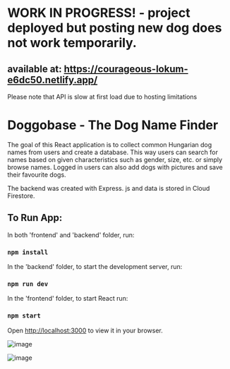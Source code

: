 # WORK IN PROGRESS! - project deployed but posting new dog does not work temporarily.

## available at: https://courageous-lokum-e6dc50.netlify.app/

Please note that API is slow at first load due to hosting limitations

# Doggobase - The Dog Name Finder

The goal of this React application is to collect common Hungarian dog names from users and create a  database. This way users can search for names based on given characteristics such as gender, size, etc. or simply browse names. 
Logged in users can also add dogs with pictures and save their favourite dogs.

The backend was created with Express. js and data is stored in Cloud Firestore.

<!-- This project was bootstrapped with [Create React App](https://github.com/facebook/create-react-app). -->

## To Run  App: 

In both 'frontend' and 'backend' folder, run: 

### `npm install`

In the 'backend' folder, to start the development server, run: 

### `npm run dev`

In the 'frontend' folder, to start React run: 

### `npm start`


<!-- Runs the app in the development mode.\ -->
Open [http://localhost:3000](http://localhost:3000) to view it in your browser.

<!-- The page will reload when you make changes.\
You may also see any lint errors in the console.

### `npm test`

Launches the test runner in the interactive watch mode.\
See the section about [running tests](https://facebook.github.io/create-react-app/docs/running-tests) for more information.

### `npm run build`

Builds the app for production to the `build` folder.\
It correctly bundles React in production mode and optimizes the build for the best performance.

The build is minified and the filenames include the hashes.\
Your app is ready to be deployed!

See the section about [deployment](https://facebook.github.io/create-react-app/docs/deployment) for more information.

### `npm run eject`

**Note: this is a one-way operation. Once you `eject`, you can't go back!**

If you aren't satisfied with the build tool and configuration choices, you can `eject` at any time. This command will remove the single build dependency from your project.

Instead, it will copy all the configuration files and the transitive dependencies (webpack, Babel, ESLint, etc) right into your project so you have full control over them. All of the commands except `eject` will still work, but they will point to the copied scripts so you can tweak them. At this point you're on your own.

You don't have to ever use `eject`. The curated feature set is suitable for small and middle deployments, and you shouldn't feel obligated to use this feature. However we understand that this tool wouldn't be useful if you couldn't customize it when you are ready for it.

## Learn More

You can learn more in the [Create React App documentation](https://facebook.github.io/create-react-app/docs/getting-started).

To learn React, check out the [React documentation](https://reactjs.org/).

### Code Splitting

This section has moved here: [https://facebook.github.io/create-react-app/docs/code-splitting](https://facebook.github.io/create-react-app/docs/code-splitting)

### Analyzing the Bundle Size

This section has moved here: [https://facebook.github.io/create-react-app/docs/analyzing-the-bundle-size](https://facebook.github.io/create-react-app/docs/analyzing-the-bundle-size)

### Making a Progressive Web App

This section has moved here: [https://facebook.github.io/create-react-app/docs/making-a-progressive-web-app](https://facebook.github.io/create-react-app/docs/making-a-progressive-web-app)

### Advanced Configuration

This section has moved here: [https://facebook.github.io/create-react-app/docs/advanced-configuration](https://facebook.github.io/create-react-app/docs/advanced-configuration)

### Deployment

This section has moved here: [https://facebook.github.io/create-react-app/docs/deployment](https://facebook.github.io/create-react-app/docs/deployment)

### `npm run build` fails to minify

This section has moved here: [https://facebook.github.io/create-react-app/docs/troubleshooting#npm-run-build-fails-to-minify](https://facebook.github.io/create-react-app/docs/troubleshooting#npm-run-build-fails-to-minify)
 -->
 
![image](https://user-images.githubusercontent.com/102370224/197186412-635afbc6-75a0-48ed-8ec0-6b023c86b955.png)

![image](https://user-images.githubusercontent.com/102370224/197186662-76d351b9-54d4-43b7-8c76-51637f5a4f89.png)


